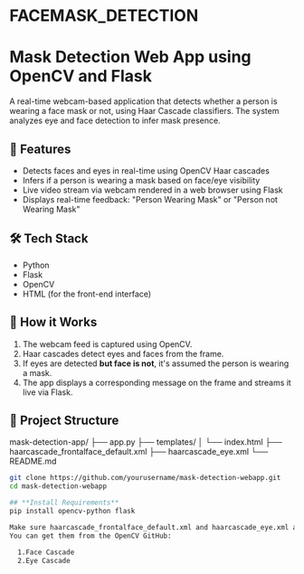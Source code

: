 # FACEMASK_DETECTION
# Mask Detection Web App using OpenCV and Flask

A real-time webcam-based application that detects whether a person is wearing a face mask or not, using Haar Cascade classifiers. The system analyzes eye and face detection to infer mask presence.

## 📌 Features

- Detects faces and eyes in real-time using OpenCV Haar cascades
- Infers if a person is wearing a mask based on face/eye visibility
- Live video stream via webcam rendered in a web browser using Flask
- Displays real-time feedback: "Person Wearing Mask" or "Person not Wearing Mask"

## 🛠️ Tech Stack

- Python
- Flask
- OpenCV
- HTML (for the front-end interface)

## 🚀 How it Works

1. The webcam feed is captured using OpenCV.
2. Haar cascades detect eyes and faces from the frame.
3. If eyes are detected **but face is not**, it's assumed the person is wearing a mask.
4. The app displays a corresponding message on the frame and streams it live via Flask.

## 📂 Project Structure

mask-detection-app/
├── app.py
├── templates/
│ └── index.html
├── haarcascade_frontalface_default.xml
├── haarcascade_eye.xml
└── README.md

```bash
git clone https://github.com/yourusername/mask-detection-webapp.git
cd mask-detection-webapp

## **Install Requirements**
pip install opencv-python flask

Make sure haarcascade_frontalface_default.xml and haarcascade_eye.xml are present in the root directory.
You can get them from the OpenCV GitHub:

  1.Face Cascade
  2.Eye Cascade
